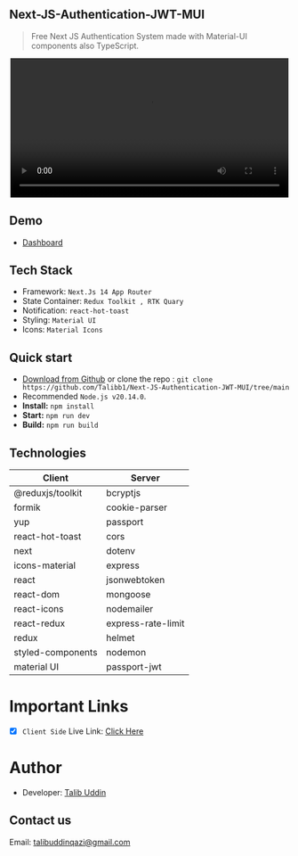 ## Next-JS-Authentication-JWT-MUI


> Free Next JS Authentication System made with Material-UI components also TypeScript. 

<p align="center">
  <video src="
https://github.com/user-attachments/assets/3c84db62-4e7a-4e52-af66-61f472498e19" width="500px"></video>
</p>

## Demo

- [Dashboard](https://github.com/Talibb1/Next-JS-Authentication-JWT-MUI/tree/main)

## Tech Stack

- Framework: `Next.Js 14 App Router`
- State Container: `Redux Toolkit , RTK Quary`
- Notification: `react-hot-toast`
- Styling: `Material UI`
- Icons: `Material Icons`

## Quick start

- [Download from Github](https://github.com/Talibb1/Next-JS-Authentication-JWT-MUI/archive/refs/heads/main.zip) or clone the repo : `git clone https://github.com/Talibb1/Next-JS-Authentication-JWT-MUI/tree/main`
- Recommended `Node.js v20.14.0`.
- **Install:** `npm install`
- **Start:** `npm run dev`
- **Build:** `npm run build`

## Technologies


| Client                  | Server                    |
| ----------------------- | ------------------------- |
| @reduxjs/toolkit        | bcryptjs                  |
| formik                  | cookie-parser             |
| yup                     | passport                  |
| react-hot-toast         | cors                      |
| next                    | dotenv                    |
| icons-material          | express                   |
| react                   | jsonwebtoken              |
| react-dom               | mongoose                  |
| react-icons             | nodemailer                |
| react-redux             | express-rate-limit        |
| redux                   | helmet                    |
| styled-components       | nodemon                   |
| material UI             | passport-jwt              |


# Important Links

- [x] `Client Side` Live Link: [Click Here](https://github.com/Talibb1/Next-JS-Authentication-JWT-MUI/tree/main)


# Author

- Developer: [Talib Uddin](https://github.com/Talibb1)


## Contact us

Email: talibuddinqazi@gmail.com
